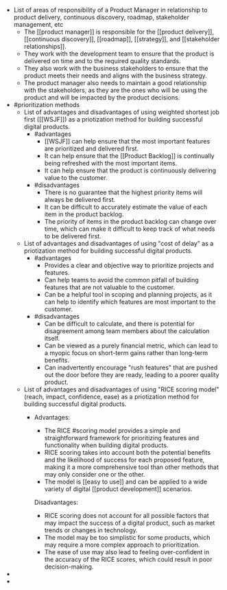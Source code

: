 - List of areas of responsibility of a Product Manager in relationship to product delivery, continuous discovery, roadmap, stakeholder management, etc
	- The [[product manager]] is responsible for the [[product delivery]], [[continuous discovery]], [[roadmap]], [[strategy]], and [[stakeholder relationships]].
	- They work with the development team to ensure that the product is delivered on time and to the required quality standards.
	- They also work with the business stakeholders to ensure that the product meets their needs and aligns with the business strategy.
	- The product manager also needs to maintain a good relationship with the stakeholders, as they are the ones who will be using the product and will be impacted by the product decisions.
- #prioritization methods
	- List of advantages and disadvantages of using weighted shortest job first ([[WSJF]]) as a priotization method for building successful digital products.
		- #advantages
			- [[WSJF]] can help ensure that the most important features are prioritized and delivered first.
			- It can help ensure that the [[Product Backlog]] is continually being refreshed with the most important items.
			- It can help ensure that the product is continuously delivering value to the customer.
		- #disadvantages
			- There is no guarantee that the highest priority items will always be delivered first.
			- It can be difficult to accurately estimate the value of each item in the product backlog.
			- The priority of items in the product backlog can change over time, which can make it difficult to keep track of what needs to be delivered first.
	- List of advantages and disadvantages of using "cost of delay" as a priotization method for building successful digital products.
		- #advantages
			- Provides a clear and objective way to prioritize projects and features.
			- Can help teams to avoid the common pitfall of building features that are not valuable to the customer.
			- Can be a helpful tool in scoping and planning projects, as it can help to identify which features are most important to the customer.
		- #disadvantages
			- Can be difficult to calculate, and there is potential for disagreement among team members about the calculation itself.
			- Can be viewed as a purely financial metric, which can lead to a myopic focus on short-term gains rather than long-term benefits.
			- Can inadvertently encourage "rush features" that are pushed out the door before they are ready, leading to a poorer quality product.
	- List of advantages and disadvantages of using "RICE scoring model" (reach, impact, confidence, ease) as a priotization method for building successful digital products.
		- Advantages:
		  * The RICE #scoring model provides a simple and straightforward framework for prioritizing features and functionality when building digital products.
		  * RICE scoring takes into account both the potential benefits and the likelihood of success for each proposed feature, making it a more comprehensive tool than other methods that may only consider one or the other.
		  * The model is [[easy to use]] and can be applied to a wide variety of digital [[product development]] scenarios.
		  
		  Disadvantages:
		  * RICE scoring does not account for all possible factors that may impact the success of a digital product, such as market trends or changes in technology.
		  * The model may be too simplistic for some products, which may require a more complex approach to prioritization.
		  * The ease of use may also lead to feeling over-confident in the accuracy of the RICE scores, which could result in poor decision-making.
-
-